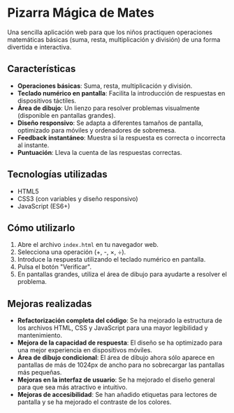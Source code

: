 # Pizarra Mágica de Mates

Una sencilla aplicación web para que los niños practiquen operaciones matemáticas básicas (suma, resta, multiplicación y división) de una forma divertida e interactiva.

## Características

- **Operaciones básicas**: Suma, resta, multiplicación y división.
- **Teclado numérico en pantalla**: Facilita la introducción de respuestas en dispositivos táctiles.
- **Área de dibujo**: Un lienzo para resolver problemas visualmente (disponible en pantallas grandes).
- **Diseño responsivo**: Se adapta a diferentes tamaños de pantalla, optimizado para móviles y ordenadores de sobremesa.
- **Feedback instantáneo**: Muestra si la respuesta es correcta o incorrecta al instante.
- **Puntuación**: Lleva la cuenta de las respuestas correctas.

## Tecnologías utilizadas

- HTML5
- CSS3 (con variables y diseño responsivo)
- JavaScript (ES6+)

## Cómo utilizarlo

1. Abre el archivo `index.html` en tu navegador web.
2. Selecciona una operación (+, -, ×, ÷).
3. Introduce la respuesta utilizando el teclado numérico en pantalla.
4. Pulsa el botón "Verificar".
5. En pantallas grandes, utiliza el área de dibujo para ayudarte a resolver el problema.

## Mejoras realizadas

- **Refactorización completa del código**: Se ha mejorado la estructura de los archivos HTML, CSS y JavaScript para una mayor legibilidad y mantenimiento.
- **Mejora de la capacidad de respuesta**: El diseño se ha optimizado para una mejor experiencia en dispositivos móviles.
- **Área de dibujo condicional**: El área de dibujo ahora sólo aparece en pantallas de más de 1024px de ancho para no sobrecargar las pantallas más pequeñas.
- **Mejoras en la interfaz de usuario**: Se ha mejorado el diseño general para que sea más atractivo e intuitivo.
- **Mejoras de accesibilidad**: Se han añadido etiquetas para lectores de pantalla y se ha mejorado el contraste de los colores.